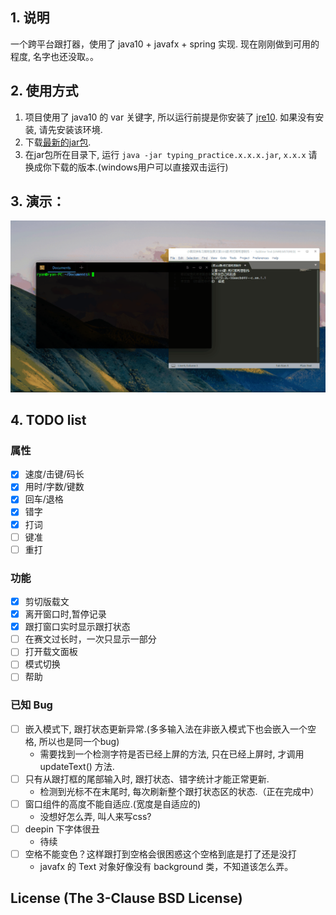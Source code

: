 
## 1. 说明
一个跨平台跟打器，使用了 java10 + javafx + spring 实现.
现在刚刚做到可用的程度, 名字也还没取。。

## 2. 使用方式
1. 项目使用了 java10 的 var 关键字, 所以运行前提是你安装了 [jre10](http://www.oracle.com/technetwork/java/javase/downloads/jre10-downloads-4417026.html). 如果没有安装, 请先安装该环境.
2. 下载[最新的jar包](https://github.com/yuansuye/TypingPractice/releases).
3. 在jar包所在目录下, 运行 `java -jar typing_practice.x.x.x.jar`, `x.x.x` 请换成你下载的版本.(windows用户可以直接双击运行)


## 3. 演示：
![跟打演示](跟打演示.gif)

## 4. TODO list

### 属性

- [x] 速度/击键/码长
- [x] 用时/字数/键数
- [x] 回车/退格
- [x] 错字
- [x] 打词
- [ ] 键准
- [ ] 重打

### 功能

- [x] 剪切版载文
- [x] 离开窗口时,暂停记录
- [x] 跟打窗口实时显示跟打状态
- [ ] 在赛文过长时，一次只显示一部分
- [ ] 打开载文面板
- [ ] 模式切换
- [ ] 帮助

### 已知 Bug

- [ ] 嵌入模式下, 跟打状态更新异常.(多多输入法在非嵌入模式下也会嵌入一个空格, 所以也是同一个bug)
	- 需要找到一个检测字符是否已经上屏的方法, 只在已经上屏时, 才调用 updateText() 方法.
- [ ] 只有从跟打框的尾部输入时, 跟打状态、错字统计才能正常更新. 
	- 检测到光标不在末尾时, 每次刷新整个跟打状态区的状态.（正在完成中）
- [ ] 窗口组件的高度不能自适应.(宽度是自适应的)
	- 没想好怎么弄, 叫人来写css?
- [ ] deepin 下字体很丑
	- 待续
- [ ] 空格不能变色？这样跟打到空格会很困惑这个空格到底是打了还是没打
    - javafx 的 Text 对象好像没有 background 类，不知道该怎么弄。
    
    
## License (The 3-Clause BSD License)

